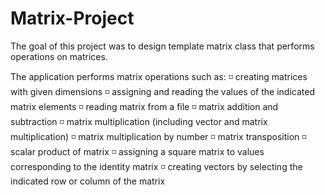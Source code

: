 # Matrix-Project
The goal of this project was to design template matrix class that performs operations on matrices.

The application performs matrix operations such as:
◽ creating matrices with given dimensions
◽ assigning and reading the values of the indicated matrix elements
◽ reading matrix from a file
◽ matrix addition and subtraction
◽ matrix multiplication (including vector and matrix multiplication)
◽ matrix multiplication by number
◽ matrix transposition
◽ scalar product of matrix
◽ assigning a square matrix to values corresponding to the identity matrix 
◽ creating vectors by selecting the indicated row or column of the matrix
